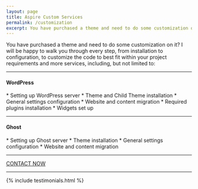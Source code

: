 ```yaml
---
layout: page
title: Aspire Custom Services
permalink: /customization
excerpt: You have purchased a theme and need to do some customization on it? I will be happy to walk you through every step, from installation to configuration, to customize the code to best fit within your project requirements and more services.
---
```


You have purchased a theme and need to do some customization on it? I will be happy to walk you through every step, from installation to configuration, to customize the code to best fit within your project requirements and more services, including, but not limited to:

---

#### WordPress

<div class="check-list" markdown='1'>
  * Setting up WordPress server
  * Theme and Child Theme installation
  * General settings configuration
  * Website and content migration
  * Required plugins installation
  * Widgets set up
</div>

---

#### Ghost

<div class="check-list" markdown='1'>
  * Setting up Ghost server
  * Theme installation
  * General settings configuration
  * Website and content migration
</div>

---

<a href='mailto:aspirethemes@gmail.com' class='button button--large button--info'>CONTACT NOW</a>

---

{% include testimonials.html %}